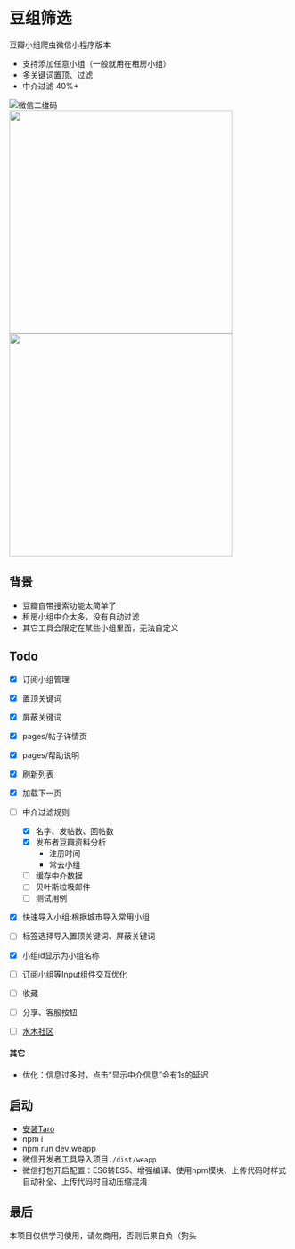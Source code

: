 # 豆组筛选
豆瓣小组爬虫微信小程序版本
* 支持添加任意小组（一般就用在租房小组）
* 多关键词置顶、过滤
* 中介过滤 40%+

![微信二维码](https://i.loli.net/2019/12/10/9TKYouELw8HR3Zk.jpg)<br/>
<img src="https://i.loli.net/2019/12/10/nM27T9lCePS5XEp.png" height="400" style="margin-right: 10px;" />
<img src="https://i.loli.net/2019/12/10/cH5NbMyBV8oUAjp.png" height="400" />


## 背景
* 豆瓣自带搜索功能太简单了
* 租房小组中介太多，没有自动过滤
* 其它工具会限定在某些小组里面，无法自定义


## Todo
* [x] 订阅小组管理
* [x] 置顶关键词
* [x] 屏蔽关键词
* [x] pages/帖子详情页
* [x] pages/帮助说明
* [x] 刷新列表
* [x] 加载下一页
* [ ] 中介过滤规则
  * [x] 名字、发帖数、回帖数
  * [x] 发布者豆瓣资料分析
    * 注册时间
    * 常去小组
  * [ ] 缓存中介数据
  * [ ] 贝叶斯垃圾邮件
  * [ ] 测试用例
* [x] 快速导入小组:根据城市导入常用小组
* [ ] 标签选择导入置顶关键词、屏蔽关键词
* [x] 小组id显示为小组名称
* [ ] 订阅小组等Input组件交互优化
* [ ] 收藏
* [ ] 分享、客服按钮
* [ ] [水木社区](http://www.newsmth.net/nForum/#!board/HouseRent)


#### 其它
* 优化：信息过多时，点击“显示中介信息”会有1s的延迟


## 启动
* [安装Taro](https://nervjs.github.io/taro/docs/GETTING-STARTED.html)
* npm i
* npm run dev:weapp
* 微信开发者工具导入项目`./dist/weapp`
* 微信打包开启配置：ES6转ES5、增强编译、使用npm模块、上传代码时样式自动补全、上传代码时自动压缩混淆


## 最后
本项目仅供学习使用，请勿商用，否则后果自负（狗头
